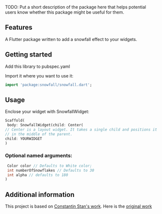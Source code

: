 <!-- 
This README describes the package. If you publish this package to pub.dev,
this README's contents appear on the landing page for your package.

For information about how to write a good package README, see the guide for
[writing package pages](https://dart.dev/guides/libraries/writing-package-pages). 

For general information about developing packages, see the Dart guide for
[creating packages](https://dart.dev/guides/libraries/create-library-packages)
and the Flutter guide for
[developing packages and plugins](https://flutter.dev/developing-packages). 
-->

TODO: Put a short description of the package here that helps potential users
know whether this package might be useful for them.

## Features
A Flutter package written to add a snowfall effect to your widgets. 

## Getting started

Add this library to pubspec.yaml

Import it where you want to use it:

```dart
import 'package:snowfall/snowfall.dart';
```



## Usage

Enclose your widget with SnowfallWidget:
```dart
Scaffold(
 body: SnowfallWidget(child: Center(
// Center is a layout widget. It takes a single child and positions it
// in the middle of the parent.
child: YOURWIDGET
)
```

### Optional named arguments:

```dart
 Color color // Defaults to White color;
 int numberOfSnowflakes // Defaults to 30
 int alpha // defaults to 180
)
```


## Additional information

This project is based on [Constantin Stan's work](https://medium.com/flutter-community/fluttering-snowflakes-1cf011b0d38d). 
Here is the [original work](https://github.com/Constans/fluttering-dart)


